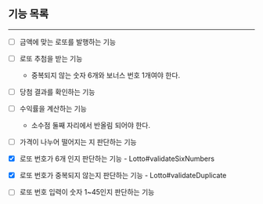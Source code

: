 ## 기능 목록

---

- [ ] 금액에 맞는 로또를 발행하는 기능


- [ ] 로또 추첨을 받는 기능
  - 중복되지 않는 숫자 6개와 보너스 번호 1개여야 한다.


- [ ] 당첨 결과를 확인하는 기능


- [ ] 수익률을 계산하는 기능
  - 소수점 둘째 자리에서 반올림 되어야 한다.


- [ ] 가격이 나누어 떨어지는 지 판단하는 기능 
- [x] 로또 번호가 6개 인지 판단하는 기능 - Lotto#validateSixNumbers
- [x] 로또 번호가 중복되지 않는지 판단하는 기능 - Lotto#validateDuplicate
- [ ] 로또 번호 입력이 숫자 1~45인지 판단하는 기능